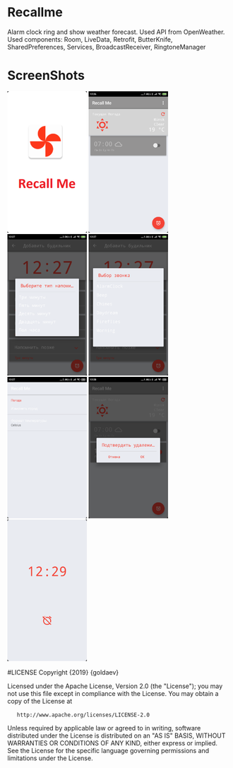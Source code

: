 # Recallme
Alarm clock ring and show weather forecast.
Used API from OpenWeather.
Used components: Room, LiveData, Retrofit, ButterKnife, SharedPreferences, Services, BroadcastReceiver, RingtoneManager
# ScreenShots
<img src="https://github.com/GoldaEV/RecallMe/blob/master/screenshots/Screenshot_2019-04-24-12-33-40-627_com.golda.recallme.png" height="320" />
<img src="https://github.com/GoldaEV/RecallMe/blob/master/screenshots/Screenshot_2019-04-24-12-26-51-573_com.golda.recallme.png" height="320" />
<img src="https://github.com/GoldaEV/RecallMe/blob/master/screenshots/Screenshot_2019-04-24-12-27-08-716_com.golda.recallme.png" height="320" />
<img src="https://github.com/GoldaEV/RecallMe/blob/master/screenshots/Screenshot_2019-04-24-12-27-13-141_com.golda.recallme.png" height="320" />
<img src="https://github.com/GoldaEV/RecallMe/blob/master/screenshots/Screenshot_2019-04-24-12-27-26-541_com.golda.recallme.png" height="320" />
<img src="https://github.com/GoldaEV/RecallMe/blob/master/screenshots/Screenshot_2019-04-24-12-28-09-617_com.golda.recallme.png" height="320" />
<img src="https://github.com/GoldaEV/RecallMe/blob/master/screenshots/Screenshot_2019-04-24-12-29-01-037_com.golda.recallme.png" height="320" />

#LICENSE
Copyright {2019} {goldaev}

   Licensed under the Apache License, Version 2.0 (the "License");
   you may not use this file except in compliance with the License.
   You may obtain a copy of the License at

       http://www.apache.org/licenses/LICENSE-2.0

   Unless required by applicable law or agreed to in writing, software
   distributed under the License is distributed on an "AS IS" BASIS,
   WITHOUT WARRANTIES OR CONDITIONS OF ANY KIND, either express or implied.
   See the License for the specific language governing permissions and
   limitations under the License.
